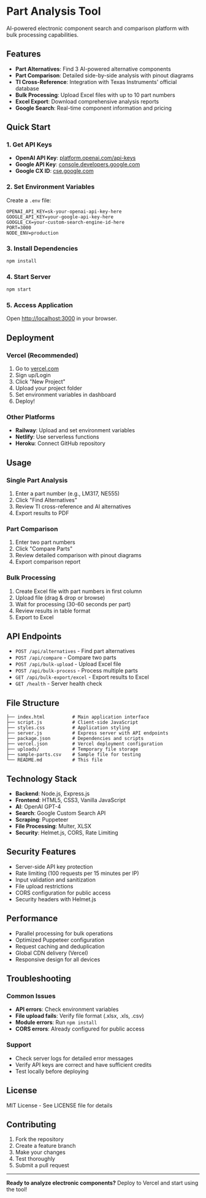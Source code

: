 # Part Analysis Tool

AI-powered electronic component search and comparison platform with bulk processing capabilities.

## Features

- **Part Alternatives**: Find 3 AI-powered alternative components
- **Part Comparison**: Detailed side-by-side analysis with pinout diagrams
- **TI Cross-Reference**: Integration with Texas Instruments' official database
- **Bulk Processing**: Upload Excel files with up to 10 part numbers
- **Excel Export**: Download comprehensive analysis reports
- **Google Search**: Real-time component information and pricing

## Quick Start

### 1. Get API Keys
- **OpenAI API Key**: [platform.openai.com/api-keys](https://platform.openai.com/api-keys)
- **Google API Key**: [console.developers.google.com](https://console.developers.google.com/)
- **Google CX ID**: [cse.google.com](https://cse.google.com/)

### 2. Set Environment Variables
Create a `.env` file:
```env
OPENAI_API_KEY=sk-your-openai-api-key-here
GOOGLE_API_KEY=your-google-api-key-here
GOOGLE_CX=your-custom-search-engine-id-here
PORT=3000
NODE_ENV=production
```

### 3. Install Dependencies
```bash
npm install
```

### 4. Start Server
```bash
npm start
```

### 5. Access Application
Open [http://localhost:3000](http://localhost:3000) in your browser.

## Deployment

### Vercel (Recommended)
1. Go to [vercel.com](https://vercel.com)
2. Sign up/Login
3. Click "New Project"
4. Upload your project folder
5. Set environment variables in dashboard
6. Deploy!

### Other Platforms
- **Railway**: Upload and set environment variables
- **Netlify**: Use serverless functions
- **Heroku**: Connect GitHub repository

## Usage

### Single Part Analysis
1. Enter a part number (e.g., LM317, NE555)
2. Click "Find Alternatives"
3. Review TI cross-reference and AI alternatives
4. Export results to PDF

### Part Comparison
1. Enter two part numbers
2. Click "Compare Parts"
3. Review detailed comparison with pinout diagrams
4. Export comparison report

### Bulk Processing
1. Create Excel file with part numbers in first column
2. Upload file (drag & drop or browse)
3. Wait for processing (30-60 seconds per part)
4. Review results in table format
5. Export to Excel

## API Endpoints

- `POST /api/alternatives` - Find part alternatives
- `POST /api/compare` - Compare two parts
- `POST /api/bulk-upload` - Upload Excel file
- `POST /api/bulk-process` - Process multiple parts
- `GET /api/bulk-export/excel` - Export results to Excel
- `GET /health` - Server health check

## File Structure

```
├── index.html          # Main application interface
├── script.js           # Client-side JavaScript
├── styles.css          # Application styling
├── server.js           # Express server with API endpoints
├── package.json        # Dependencies and scripts
├── vercel.json         # Vercel deployment configuration
├── uploads/            # Temporary file storage
├── sample-parts.csv    # Sample file for testing
└── README.md           # This file
```

## Technology Stack

- **Backend**: Node.js, Express.js
- **Frontend**: HTML5, CSS3, Vanilla JavaScript
- **AI**: OpenAI GPT-4
- **Search**: Google Custom Search API
- **Scraping**: Puppeteer
- **File Processing**: Multer, XLSX
- **Security**: Helmet.js, CORS, Rate Limiting

## Security Features

- Server-side API key protection
- Rate limiting (100 requests per 15 minutes per IP)
- Input validation and sanitization
- File upload restrictions
- CORS configuration for public access
- Security headers with Helmet.js

## Performance

- Parallel processing for bulk operations
- Optimized Puppeteer configuration
- Request caching and deduplication
- Global CDN delivery (Vercel)
- Responsive design for all devices

## Troubleshooting

### Common Issues
- **API errors**: Check environment variables
- **File upload fails**: Verify file format (.xlsx, .xls, .csv)
- **Module errors**: Run `npm install`
- **CORS errors**: Already configured for public access

### Support
- Check server logs for detailed error messages
- Verify API keys are correct and have sufficient credits
- Test locally before deploying

## License

MIT License - See LICENSE file for details

## Contributing

1. Fork the repository
2. Create a feature branch
3. Make your changes
4. Test thoroughly
5. Submit a pull request

---

**Ready to analyze electronic components?** Deploy to Vercel and start using the tool!